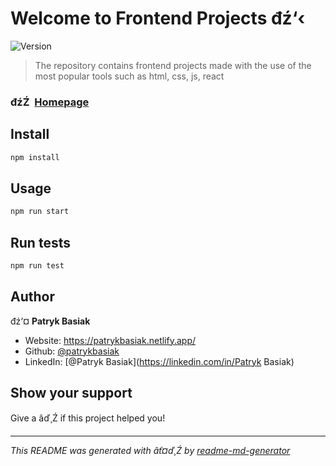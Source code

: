 # Welcome to Frontend Projects đź‘‹
![Version](https://img.shields.io/badge/version-1.0.0-blue.svg?cacheSeconds=2592000)

> The repository contains frontend projects made with the use of the most popular tools such as html, css, js, react

### đźŹ  [Homepage](https://patrykbasiak.netlify.app/)

## Install

```sh
npm install
```

## Usage

```sh
npm run start
```

## Run tests

```sh
npm run test
```

## Author

đź‘¤ **Patryk Basiak**

* Website: https://patrykbasiak.netlify.app/
* Github: [@patrykbasiak](https://github.com/patrykbasiak)
* LinkedIn: [@Patryk Basiak](https://linkedin.com/in/Patryk Basiak)

## Show your support

Give a â­ď¸Ź if this project helped you!


***
_This README was generated with âť¤ď¸Ź by [readme-md-generator](https://github.com/kefranabg/readme-md-generator)_
